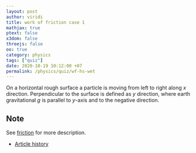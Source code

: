 ```yaml
---
layout: post
author: viridi
title: work of friction case 1
mathjax: true
ptext: false
x3dom: false
threejs: false
oo: true
category: physics
tags: ["quiz"]
date: 2020-10-19 10:12:00 +07
permalink: /physics/quiz/wf-hs-wet
---
```

On a horizontal rough surface a particle is moving from left to right along $x$ direction. Perpendicular to the surface is defined as $y$ direction, where earth gravitational $g$ is parallel to $y$-axis and to the negative direction.


## Note
See [friction](../friction) for more description.

+ [Article history](https://github.com/butiran/butiran.github.io/commits/master/_posts/phys/quiz/2020-10-19-wf-hs-wet.md)
